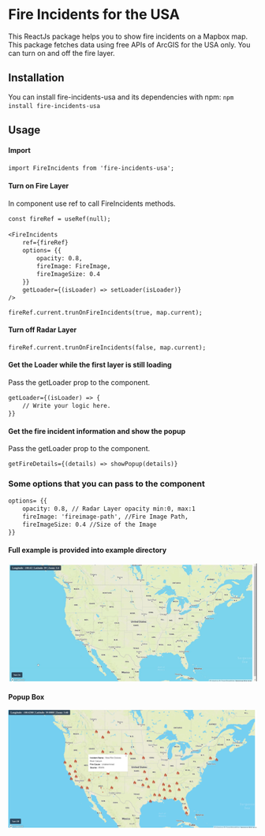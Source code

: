 # Fire Incidents for the USA
This ReactJs package helps you to show fire incidents on a Mapbox map. This package fetches data using free APIs of ArcGIS for the USA only. You can turn on and off the fire layer.

## Installation
You can install fire-incidents-usa and its dependencies with npm: `npm install fire-incidents-usa`

## Usage

#### Import
`import FireIncidents from 'fire-incidents-usa';`

#### Turn on Fire Layer
In component use ref to call FireIncidents methods.
```
const fireRef = useRef(null);

<FireIncidents 
    ref={fireRef}
    options= {{
        opacity: 0.8,
        fireImage: FireImage,
        fireImageSize: 0.4
    }}
    getLoader={(isLoader) => setLoader(isLoader)}
/>
```

```
fireRef.current.trunOnFireIncidents(true, map.current);
```

#### Turn off Radar Layer
```
fireRef.current.trunOnFireIncidents(false, map.current);
```

#### Get the Loader while the first layer is still loading
Pass the getLoader prop to the component.
```
getLoader={(isLoader) => {
    // Write your logic here.
}}
```

#### Get the fire incident information and show the popup
Pass the getLoader prop to the component.
```
getFireDetails={(details) => showPopup(details)}

```

### Some options that you can pass to the component
```
options= {{
    opacity: 0.8, // Radar Layer opacity min:0, max:1
    fireImage: 'fireimage-path', //Fire Image Path,
    fireImageSize: 0.4 //Size of the Image
}}
```
#### Full example is provided into example directory
![Example of fire incidents](example/example.gif)

#### Popup Box
![Example of fire incidents Popup](example/popup.png)
